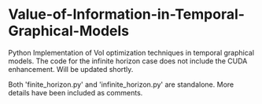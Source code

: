# Value-of-Information-in-Temporal-Graphical-Models
Python Implementation of VoI optimization techniques in temporal graphical models.
The code for the infinite horizon case does not include the CUDA enhancement. Will be updated shortly.

Both 'finite_horizon.py' and 'infinite_horizon.py' are standalone.
More details have been included as comments.
